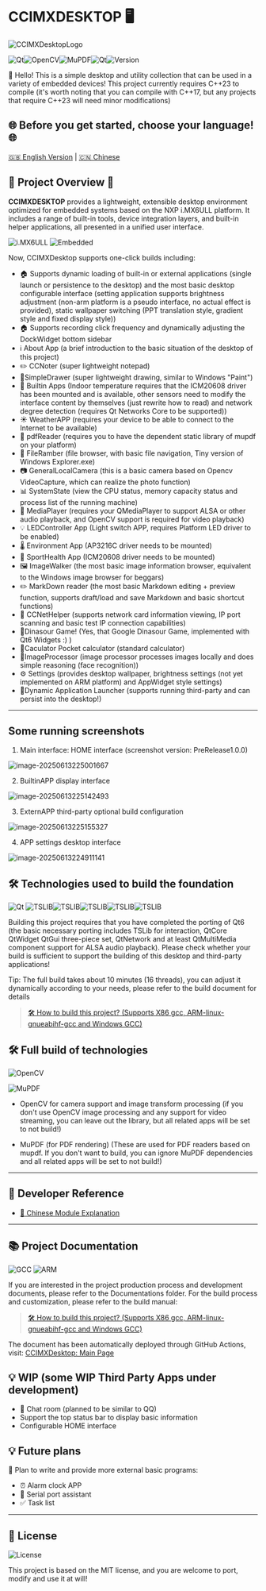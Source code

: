 # CCIMXDESKTOP 🖥️

![CCIMXDesktopLogo](./CCIMXDesktopLogo.png)

![Qt](https://img.shields.io/badge/Qt-6.8.3-green)![OpenCV](https://img.shields.io/badge/OpenCV-4.12.0-blue)![MuPDF](https://img.shields.io/badge/MuPDF-supported-orange)![Qt](https://img.shields.io/badge/C++-23+-green)![Version](https://img.shields.io/badge/Version-Released_1.0.0-red)

🔌 Hello! This is a simple desktop and utility collection that can be used in a variety of embedded devices! This project currently requires C++23 to compile (it's worth noting that you can compile with C++17, but any projects that require C++23 will need minor modifications)

## 🌐 Before you get started, choose your language! 🌐

[🇬🇧 English Version](./README_EN.md) | [🇨🇳 Chinese](./README.md)

## 🌟 Project Overview 🌟

**CCIMXDESKTOP** provides a lightweight, extensible desktop environment optimized for embedded systems based on the NXP i.MX6ULL platform. It includes a range of built-in tools, device integration layers, and built-in helper applications, all presented in a unified user interface.

![i.MX6ULL](https://img.shields.io/badge/NXP-i.MX6ULL-yellow)
![Embedded](https://img.shields.io/badge/Platform-Embedded%20Linux-lightgrey)

Now, CCIMXDesktop supports one-click builds including:

- 🏠 Supports dynamic loading of built-in or external applications (single launch or persistence to the desktop) and the most basic desktop configurable interface (setting application supports brightness adjustment (non-arm platform is a pseudo interface, no actual effect is provided), static wallpaper switching (PPT translation style, gradient style and fixed display style))
- 🏠 Supports recording click frequency and dynamically adjusting the DockWidget bottom sidebar
- ℹ About App (a brief introduction to the basic situation of the desktop of this project)
- ✏️ CCNoter (super lightweight notepad)
- 🎨SimpleDrawer (super lightweight drawing, similar to Windows "Paint")
- 🔧 Builtin Apps (Indoor temperature requires that the ICM20608 driver has been mounted and is available, other sensors need to modify the interface content by themselves (just rewrite how to read) and network degree detection (requires Qt Networks Core to be supported))
- ☀️ WeatherAPP (requires your device to be able to connect to the Internet to be available)
- 📄 pdfReader (requires you to have the dependent static library of mupdf on your platform)
- 📁 FileRamber (file browser, with basic file navigation, Tiny version of Windows Explorer.exe)
- 📷 GeneralLocalCamera (this is a basic camera based on Opencv VideoCapture, which can realize the photo function)
- 📊 SystemState (view the CPU status, memory capacity status and process list of the running machine)
- 🎵 MediaPlayer (requires your QMediaPlayer to support ALSA or other audio playback, and OpenCV support is required for video playback)
- 💡 LEDController App (Light switch APP, requires Platform LED driver to be enabled)
- 🌡️ Environment App (AP3216C driver needs to be mounted)
- 🏃 SportHealth App (ICM20608 driver needs to be mounted)
- 🖼️ ImageWalker (the most basic image information browser, equivalent to the Windows image browser for beggars)
- ✏️ MarkDown reader (the most basic Markdown editing + preview function, supports draft/load and save Markdown and basic shortcut functions)
- 🛜 CCNetHelper (supports network card information viewing, IP port scanning and basic test IP connection capabilities)
- 🦖Dinasour Game! (Yes, that Google Dinasour Game, implemented with Qt6 Widgets :) )
- 🧮Caculator Pocket calculator (standard calculator)
- 🤖ImageProcessor (image processor processes images locally and does simple reasoning (face recognition))
- ⚙ Settings (provides desktop wallpaper, brightness settings (not yet implemented on ARM platform) and AppWidget style settings)
- 🚀Dynamic Application Launcher (supports running third-party and can persist into the desktop!)

------

## Some running screenshots

1) Main interface: HOME interface (screenshot version: PreRelease1.0.0)

![image-20250613225001667](./README/image-20250613225001667.png)

2) BuiltinAPP display interface

![image-20250613225142493](./README/image-20250613225142493.png)

3) ExternAPP third-party optional build configuration

![image-20250613225155327](./README/image-20250613225155327.png)

4) APP settings desktop interface

![image-20250613224911141](./README/image-20250613224911141.png)

## 🛠️ Technologies used to build the foundation

![Qt](https://img.shields.io/badge/Qt-Core%20%26%20Network-41cd52)
![TSLIB](https://img.shields.io/badge/TSLIB-required-green)![TSLIB](https://img.shields.io/badge/QtCore-required-red)![TSLIB](https://img.shields.io/badge/QtWidget_QtGui-required-blue)![TSLIB](https://img.shields.io/badge/QtNetwork-required-purple)![TSLIB](https://img.shields.io/badge/QtMultiMedia_ALSA_Least-required-purple)

Building this project requires that you have completed the porting of Qt6 (the basic necessary porting includes TSLib for interaction, QtCore QtWidget QtGui three-piece set, QtNetwork and at least QtMultiMedia component support for ALSA audio playback). Please check whether your build is sufficient to support the building of this desktop and third-party applications!

Tip: The full build takes about 10 minutes (16 threads), you can adjust it dynamically according to your needs, please refer to the build document for details

> [🛠️ How to build this project? (Supports X86 gcc, ARM-linux-gnueabihf-gcc and Windows GCC)](Documentations/HOW_To_Build_The_Desktop.md)

## 🛠️ Full build of technologies

![OpenCV](https://img.shields.io/badge/OpenCV-Camera%20Support-blue)

![MuPDF](https://img.shields.io/badge/MuPDF-PDF%20Rendering-orange)

- OpenCV for camera support and image transform processing (if you don't use OpenCV image processing and any support for video streaming, you can leave out the library, but all related apps will be set to not build!)

- MuPDF (for PDF rendering) (These are used for PDF readers based on mupdf. If you don't want to build, you can ignore MuPDF dependencies and all related apps will be set to not build!)

------

## 🧩 Developer Reference

- [📖 Chinese Module Explanation](./Components-explain-CN.md)

---

## 📚 Project Documentation

![GCC](https://img.shields.io/badge/GCC-cross--compile-yellowgreen)
![ARM](https://img.shields.io/badge/ARM-linux--gnueabihf-red)

If you are interested in the project production process and development documents, please refer to the Documentations folder. For the build process and customization, please refer to the build manual:

> [🛠️ How to build this project? (Supports X86 gcc, ARM-linux-gnueabihf-gcc and Windows GCC)](Documentations/HOW_To_Build_The_Desktop.md)

The document has been automatically deployed through GitHub Actions, visit: [CCIMXDesktop: Main Page](https://charliechen114514.github.io/CCIMXDesktop/)

## 💡 WIP (some WIP Third Party Apps under development)

- 💬 Chat room (planned to be similar to QQ)
- Support the top status bar to display basic information
- Configurable HOME interface

## 💡 Future plans

🚀 Plan to write and provide more external basic programs:

- ⏰ Alarm clock APP
- 🔌 Serial port assistant
- ✅ Task list

------

## 📝 License

![License](https://img.shields.io/badge/License-MIT-brightgreen)

This project is based on the MIT license, and you are welcome to port, modify and use it at will!
